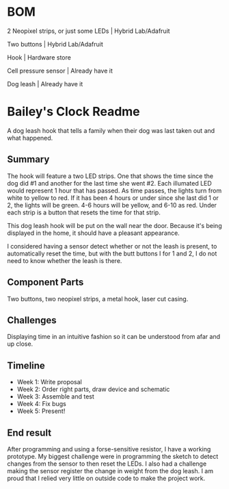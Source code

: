 # BOM

2 Neopixel strips, or just some LEDs | Hybrid Lab/Adafruit 

Two buttons | Hybrid Lab/Adafruit 

Hook | Hardware store

Cell pressure sensor | Already have it

Dog leash | Already have it

# Bailey's Clock Readme

A dog leash hook that tells a family when their dog was last taken out and what happened. 

## Summary

The hook will feature a two LED strips. One that shows the time since the dog did #1 and another for the last time she went #2. Each illumated LED would represent 1 hour that has passed. As time passes, the lights turn from white to yellow to red. If it has been 4 hours or under since she last did 1 or 2, the lights will be green. 4-6 hours will be yellow, and 6-10 as red. Under each strip is a button that resets the time for that strip. 

This dog leash hook will be put on the wall near the door. Because it's being displayed in the home, it should have a pleasant appearance. 

I considered having a sensor detect whether or not the leash is present, to automatically reset the time, but with the butt buttons I for 1 and 2, I do not need to know whether the leash is there.

## Component Parts

Two buttons, two neopixel strips, a metal hook, laser cut casing.

## Challenges

Displaying time in an intuitive fashion so it can be understood from afar and up close. 

## Timeline

- Week 1: Write proposal
- Week 2: Order right parts, draw device and schematic 
- Week 3: Assemble and test
- Week 4: Fix bugs
- Week 5: Present!

## End result

After programming and using a forse-sensitive resistor, I have a working prototype. My biggest challenge were in programming the sketch to detect changes from the sensor to then reset the LEDs. I also had a challenge making the sensor register the change in weight from the dog leash. I am proud that I relied very little on outside code to make the project work.
